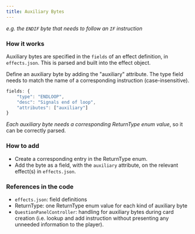 ```yaml
---
title: Auxiliary Bytes
---
```

*e.g. the `ENDIF` byte that needs to follow an `IF` instruction*

### How it works

Auxiliary bytes are specified in the `fields` of an effect definition, in `effects.json`. This is parsed and built into the effect object.

Define an auxiliary byte by adding the "auxiliary" attribute. The type field needs to match the name of a corresponding instruction (case-insensitive).

```js
fields: {
    "type": "ENDLOOP",
    "desc": "Signals end of loop",
    "attributes": ["auxiliary"]
}
```

*Each auxiliary byte needs a corresponding ReturnType enum value*, so it can be correctly parsed.

### How to add

* Create a corresponding entry in the ReturnType enum.
* Add the byte as a field, with the `auxiliary` attribute, on the relevant effect(s) in `effects.json`.

### References in the code

* `effects.json`: field definitions
* ReturnType: one ReturnType enum value for each kind of auxiliary byte
* `QuestionPanelController`: handling for auxiliary bytes during card creation (i.e. lookup and add instruction without presenting any unneeded information to the player).
